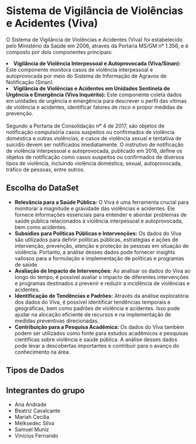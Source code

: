 # Sistema de Vigilância de Violências e Acidentes (Viva)

<p>O Sistema de Vigilância de Violências e Acidentes (Viva) foi estabelecido pelo Ministério da Saúde em 2006, através da Portaria MS/GM nº 1.356, e é composto por dois componentes principais:

<li><b>Vigilância de Violência Interpessoal e Autoprovocada (Viva/Sinan):</b> Este componente monitora casos de violência interpessoal e autoprovocada por meio do Sistema de Informação de Agravos de Notificação (Sinan).</li>
<li><b>Vigilância de Violências e Acidentes em Unidades Sentinela de Urgência e Emergência (Viva Inquérito):</b> Este componente coleta dados em unidades de urgência e emergência para descrever o perfil das vítimas de violência e acidentes, identificar fatores de risco e propor medidas de prevenção.</li>
<br>
Segundo a Portaria de Consolidação nº 4 de 2017, são objetos de notificação compulsória casos suspeitos ou confirmados de violência doméstica e outras violências, e casos de violência sexual e tentativa de suicídio devem ser notificados imediatamente. O instrutivo de notificação de violência interpessoal e autoprovocada, publicado em 2016, define os objetos de notificação como casos suspeitos ou confirmados de diversos tipos de violência, incluindo violência doméstica, sexual, autoprovocada, tráfico de pessoas, entre outros.</p> 

<h2>Escolha do DataSet</h2>

<ul>
  <li><b>Relevância para a Saúde Pública:</b> O Viva é uma ferramenta crucial para monitorar a magnitude e gravidade das violências e acidentes. Ele fornece informações essenciais para entender e abordar problemas de saúde pública relacionados à violência interpessoal e autoprovocada, bem como acidentes.</li>
  <li><b>Subsídios para Políticas Públicas e Intervenções:</b> Os dados do Viva são utilizados para definir políticas públicas, estratégias e ações de intervenção, prevenção, atenção e proteção às pessoas em situação de violência. Portanto, a análise desses dados pode fornecer insights valiosos para a formulação e implementação de políticas e programas de saúde.</li>
  <li><b>Avaliação de Impacto de Intervenções:</b> Ao analisar os dados do Viva ao longo do tempo, é possível avaliar o impacto de diferentes intervenções e programas destinados a prevenir e reduzir a incidência de violências e acidentes.</li>
  <li><b>Identificação de Tendências e Padrões:</b> Através da análise exploratória dos dados do Viva, é possível identificar tendências temporais e geográficas, bem como padrões de violência e acidentes. Isso pode ajudar na alocação eficiente de recursos e na implementação de medidas preventivas direcionadas.</li>
  <li><b>Contribuição para a Pesquisa Acadêmica:</b> Os dados do Viva também podem ser utilizados como fonte para estudos acadêmicos e pesquisas científicas sobre violência e saúde pública. A análise desses dados pode levar a descobertas importantes e contribuir para o avanço do conhecimento na área.</li>
</ul>









<h2>Tipos de Dados</h2>

<h2>Integrantes do grupo</h2>
<ul>
  <li>Ana Andrade</li>
  <li>Beatriz Cavalcante</li>
  <li>Mariah Cecilia</li>
  <li>Melksedec Silva</li>
  <li>Samuel Muniz</li>
  <li>Vinicius Fernando</li>
</ul>
